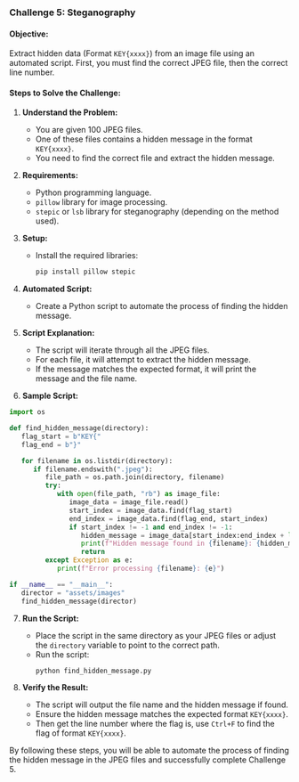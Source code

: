 ### Challenge 5: Steganography

#### Objective:

Extract hidden data (Format `KEY{xxxx}`) from an image file using an automated script. First, you must find the correct
JPEG file, then the correct line number.

#### Steps to Solve the Challenge:

1. **Understand the Problem:**
    - You are given 100 JPEG files.
    - One of these files contains a hidden message in the format `KEY{xxxx}`.
    - You need to find the correct file and extract the hidden message.

2. **Requirements:**
    - Python programming language.
    - `pillow` library for image processing.
    - `stepic` or `lsb` library for steganography (depending on the method used).

3. **Setup:**
    - Install the required libraries:
      ```sh
      pip install pillow stepic
      ```

4. **Automated Script:**
    - Create a Python script to automate the process of finding the hidden message.

5. **Script Explanation:**
    - The script will iterate through all the JPEG files.
    - For each file, it will attempt to extract the hidden message.
    - If the message matches the expected format, it will print the message and the file name.

6. **Sample Script:**

```python
import os

def find_hidden_message(directory):
   flag_start = b"KEY{"
   flag_end = b"}"

   for filename in os.listdir(directory):
      if filename.endswith(".jpeg"):
         file_path = os.path.join(directory, filename)
         try:
            with open(file_path, "rb") as image_file:
               image_data = image_file.read()
               start_index = image_data.find(flag_start)
               end_index = image_data.find(flag_end, start_index)
               if start_index != -1 and end_index != -1:
                  hidden_message = image_data[start_index:end_index + len(flag_end)].decode()
                  print(f"Hidden message found in {filename}: {hidden_message}")
                  return
         except Exception as e:
            print(f"Error processing {filename}: {e}")

if __name__ == "__main__":
   director = "assets/images"
   find_hidden_message(director)
```

7. **Run the Script:**
    - Place the script in the same directory as your JPEG files or adjust the `directory` variable to point to the
      correct path.
    - Run the script:
      ```sh
      python find_hidden_message.py
      ```

8. **Verify the Result:**
    - The script will output the file name and the hidden message if found.
    - Ensure the hidden message matches the expected format `KEY{xxxx}`.
    - Then get the line number where the flag is, use `Ctrl+F` to find the flag of format `KEY{xxxx}`.

By following these steps,
you will be able to automate the process of finding the hidden message
in the JPEG files and successfully complete Challenge 5.
